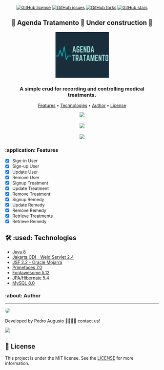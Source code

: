 <div align="center">
  
  [![GitHub license](https://img.shields.io/github/license/pedron98/AgendaTratamento?style=flat-square)](https://github.com/pedron98/AgendaTratamento)
  [![GitHub issues](https://img.shields.io/github/issues/pedron98/AgendaTratamento?style=flat-square)](https://github.com/pedron98/AgendaTratamento/issues)
  [![GitHub forks](https://img.shields.io/github/forks/pedron98/AgendaTratamento?color=00c4cc&style=flat-square)](https://github.com/pedron98/AgendaTratamento/network)
  [![GitHub stars](https://img.shields.io/github/stars/pedron98/AgendaTratamento?color=00c4cc&style=flat-square)](https://github.com/pedron98/AgendaTratamento/stargazers)
  
</div>

<h2 align="center">
  🚧 Agenda Tratamento 🚀 Under construction 🚧
</h2>

<p align="center">
  <img src="/WebContent/resources/images/logo-200x150.png" width="175" height="150" />
</p>

<h3 align="center">
  A simple crud for recording and controlling medical treatments.
</h3>

<P align="center">
  <a href="#application-features">Features</a> •
  <a href="#used-technologies">Technologies</a> •
  <a href="#about-author">Author</a> •
  <a href="#memo-license">License</a>
</p>

<div align="center">
    <kbd>
      <a href="https://www.loom.com/share/40d6afd542e64b96b1706932aaeae060">
        <img style="max-width:300px;" src="https://cdn.loom.com/sessions/thumbnails/47b8fdee445a4fa887fcab6a8c7aa929-with-play.gif">
      </a>
     </kbd>
     <br><br>
     <kbd>
        <a href="https://www.loom.com/share/443086a5f101423e85ae21687afaad5e">
          <img style="max-width:300px;" src="https://cdn.loom.com/sessions/thumbnails/443086a5f101423e85ae21687afaad5e-1604646133125-with-play.gif">
         </a>
     </kbd>
     <br><br>
     <kbd>
      <a href="https://www.loom.com/share/47b8fdee445a4fa887fcab6a8c7aa929">
        <img style="max-width:300px;" src="https://cdn.loom.com/sessions/thumbnails/47b8fdee445a4fa887fcab6a8c7aa929-1604646722977-with-play.gif">
      </a>
     </kbd>
</div>

### :application: Features

- [X] Sign-in User
- [X] Sign-up User
- [X] Update User
- [X] Remove User
- [X] Signup Treatment
- [X] Update Treatment
- [X] Remove Treatment
- [X] Signup Remedy
- [X] Update Remedy
- [X] Remove Remedy
- [X] Retrieve Treatments
- [X] Retrieve Remedy

## 🛠 :used: Technologies

- [Java 8](https://www.java.com/en/download/help/java8.html)
- [Jakarta CDI - Weld Servlet 2.4](https://weld.cdi-spec.org/)
- [JSF 2.2 - Oracle Mojarra](https://javaserverfaces.github.io/)
- [Primefaces 7.0](https://www.primefaces.org/)
- [Fontawesome 5.12](https://fontawesome.com/)
- [JPA/Hibernate 5.4](http://hibernate.org/)
- [MySQL 8.0](https://www.mysql.com/)

### :about: Author
---

<a href="https://github.com/pedron98">
 <img style="border-radius: 50%;" src="https://avatars0.githubusercontent.com/u/30763268?s=460&u=5ae764c71fb6c57e8c6252faea2dba371b20af9f&v=4" width="100px" />
</a>

Developed by Pedro Augusto 💪🏻💪🏻 contact us!

<a href="https://www.linkedin.com/in/pedro-augusto-a00076173/">
  <img src="https://img.shields.io/static/v1?label=Pedro-Augusto&message=Linkedin&color=0077B5&style=for-the-badge&logo=linkedin" />
</a>

## :memo: License
This project is under the MIT license. See the [LICENSE](https://github.com/pedron98/AgendaTratamento/blob/master/LICENSE.md) for more information.
